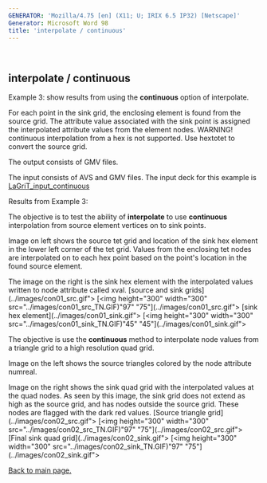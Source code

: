 ```yaml
---
GENERATOR: 'Mozilla/4.75 [en] (X11; U; IRIX 6.5 IP32) [Netscape]'
Generator: Microsoft Word 98
title: 'interpolate / continuous'
---
```


 

interpolate / continuous
------------------------





Example 3: show results from using the **continuous** option of
interpolate.




 For each point in the sink grid, the enclosing element is found from
 the source grid. The attribute value associated with the sink point is
 assigned the interpolated attribute values from the element nodes.
 WARNING! continuous interpolation from a hex is not supported. Use
 hextotet to convert the source grid.

 The output consists of GMV files.

 The input consists of AVS and GMV files. The input deck for this
 example is [LaGriT\_input\_continuous](lagrit_input_continuous)





Results from Example 3:




 The objective is to test the ability of **interpolate** to use
 **continuous** interpolation from source element vertices on to sink
 points.

 Image on left shows the source tet grid and location of the sink hex
 element in the lower left corner of the tet grid. Values from the
 enclosing tet nodes are interpolated on to each hex point based on the
 point's location in the found source element.

 The image on the right is the sink hex element with the interpolated
 values written to node attribute called xval.
[source and sink grids](../images/con01_src.gif">
[<img height="300" width="300" src="../images/con01_src_TN.GIF)"97"
"75"](../images/con01_src.gif">
[sink hex element](../images/con01_sink.gif">
[<img height="300" width="300" src="../images/con01_sink_TN.GIF)"45"
"45"](../images/con01_sink.gif">

 The objective is use the **continuous** method to interpolate node
 values from a triangle grid to a high resolution quad grid.

 Image on the left shows the source triangles colored by the node
 attribute numreal.

 Image on the right shows the sink quad grid with the interpolated
 values at the quad nodes. As seen by this image, the sink grid does
 not extend as high as the source grid, and has nodes outside the
 source grid. These nodes are flagged with the dark red values.
[Source triangle grid](../images/con02_src.gif">
[<img height="300" width="300" src="../images/con02_src_TN.GIF)"97"
"75"](../images/con02_src.gif">
[Final sink quad grid](../images/con02_sink.gif">
[<img height="300" width="300" src="../images/con02_sink_TN.GIF)"97"
"75"](../images/con02_sink.gif">








[Back to main page.](commands/main_interpolate.md#DEMOS)




